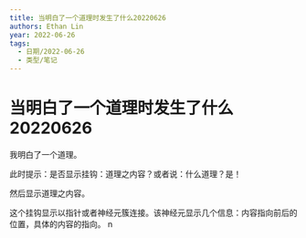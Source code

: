 ```yaml
---
title: 当明白了一个道理时发生了什么20220626
authors: Ethan Lin
year: 2022-06-26 
tags:
  - 日期/2022-06-26 
  - 类型/笔记 
---
```



# 当明白了一个道理时发生了什么20220626




  

  

我明白了一个道理。

  

此时提示：是否显示挂钩：道理之内容？或者说：什么道理？是！

  

然后显示道理之内容。

  

这个挂钩显示以指针或者神经元簇连接。该神经元显示几个信息：内容指向前后的位置，具体的内容的指向。
n
